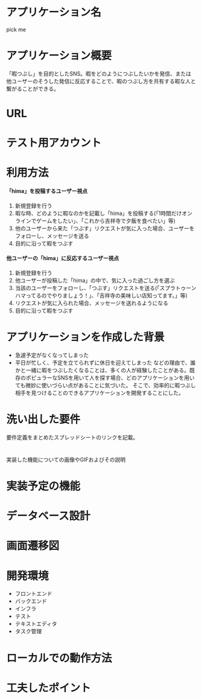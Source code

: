 # アプリケーション名
pick me

# アプリケーション概要
「暇つぶし」を目的としたSNS。暇をどのようにつぶしたいかを発信、または他ユーザーのそうした発信に反応することで、暇のつぶし方を共有する暇な人と繋がることができる。

# URL

# テスト用アカウント

# 利用方法
#### 「hima」を投稿するユーザー視点
1. 新規登録を行う
2. 暇な時、どのように暇なのかを記載し「hima」を投稿する(「1時間だけオンラインでゲームをしたい」、「これから吉祥寺で夕飯を食べたい」等)
3. 他のユーザーから来た「つぶす」リクエストが気に入った場合、ユーザーをフォローし、メッセージを送る
4. 目的に沿って暇をつぶす

#### 他ユーザーの「hima」に反応するユーザー視点
1. 新規登録を行う
2. 他ユーザーが投稿した「hima」の中で、気に入った過ごし方を選ぶ
3. 当該のユーザーをフォローし、「つぶす」リクエストを送る(「スプラトゥーンハマってるのでやりましょう！」、「吉祥寺の美味しい店知ってます。」等)
4. リクエストが気に入られた場合、メッセージを送れるようになる
5. 目的に沿って暇をつぶす

# アプリケーションを作成した背景
- 急遽予定がなくなってしまった
- 平日が忙しく、予定を立てられずに休日を迎えてしまった
などの理由で、誰かと一緒に暇をつぶしたくなることは、多くの人が経験したことがある。既存のポピュラーなSNSを用いて人を探す場合、どのアプリケーションを用いても微妙に使いづらい点があることに気づいた。
そこで、効率的に暇つぶし相手を見つけることのできるアプリケーションを開発することにした。

<!-- 
使いづらい点まとめ
###### Twitter(ツイート)
- リプライで「お前じゃない」相手からリクエストが来ると気まずい
- 他のツイートに流され見逃されてしまう

###### Instagram(ストーリー)
- 他のストーリーに流され見逃されてしまう
- 素材を用意しなければならない(暇つぶし相手を探すのに特化していないため)

###### LINEやDM(自分から声をかける場合)
- 一人一人に送らなければならない
- ダブルブッキングしてしまうことがある

###### 出会い系
- 「出会う」ことが主な目的のため、それ以外の目的(メッセージで話したいだけ等)には向かない

 -->

# 洗い出した要件
要件定義をまとめたスプレッドシートのリンクを記載。

#
実装した機能についての画像やGIFおよびその説明

# 実装予定の機能

# データベース設計

# 画面遷移図

# 開発環境
- フロントエンド
- バックエンド
- インフラ
- テスト
- テキストエディタ
- タスク管理

# ローカルでの動作方法

# 工夫したポイント

